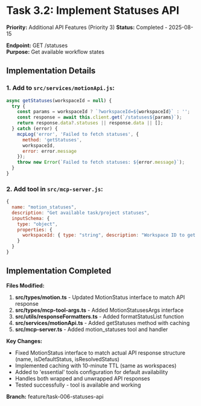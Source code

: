 # Task 3.2: Implement Statuses API

**Priority:** Additional API Features (Priority 3)
**Status:** Completed - 2025-08-15

**Endpoint:** GET /statuses  
**Purpose:** Get available workflow states

## Implementation Details

### 1. Add to `src/services/motionApi.js`:

```javascript
async getStatuses(workspaceId = null) {
  try {
    const params = workspaceId ? `?workspaceId=${workspaceId}` : '';
    const response = await this.client.get(`/statuses${params}`);
    return response.data?.statuses || response.data || [];
  } catch (error) {
    mcpLog('error', 'Failed to fetch statuses', {
      method: 'getStatuses',
      workspaceId,
      error: error.message
    });
    throw new Error(`Failed to fetch statuses: ${error.message}`);
  }
}
```

### 2. Add tool in `src/mcp-server.js`:

```javascript
{
  name: "motion_statuses",
  description: "Get available task/project statuses",
  inputSchema: {
    type: "object",
    properties: {
      workspaceId: { type: "string", description: "Workspace ID to get statuses for" }
    }
  }
}
```

## Implementation Completed

**Files Modified:**
1. **src/types/motion.ts** - Updated MotionStatus interface to match API response
2. **src/types/mcp-tool-args.ts** - Added MotionStatusesArgs interface
3. **src/utils/responseFormatters.ts** - Added formatStatusList function
4. **src/services/motionApi.ts** - Added getStatuses method with caching
5. **src/mcp-server.ts** - Added motion_statuses tool and handler

**Key Changes:**
- Fixed MotionStatus interface to match actual API response structure (name, isDefaultStatus, isResolvedStatus)
- Implemented caching with 10-minute TTL (same as workspaces)
- Added to 'essential' tools configuration for default availability
- Handles both wrapped and unwrapped API responses
- Tested successfully - tool is available and working

**Branch:** feature/task-006-statuses-api